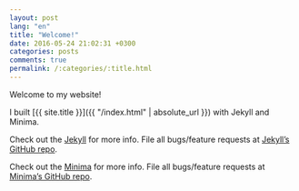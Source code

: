```yaml
---
layout: post
lang: "en"
title: "Welcome!"
date: 2016-05-24 21:02:31 +0300
categories: posts
comments: true
permalink: /:categories/:title.html
---
```


Welcome to my website!

I built [{{ site.title }}]({{ "/index.html" | absolute_url }}) with Jekyll and Minima.

Check out the [Jekyll][jekyll] for more info. File all bugs/feature requests at [Jekyll’s GitHub repo][jekyll-gh].

Check out the [Minima][minima] for more info. File all bugs/feature requests at [Minima’s GitHub repo][minima-gh].

[jekyll]: https://jekyllrb.com
[jekyll-gh]: https://github.com/jekyll/jekyll

[minima]: https://jekyll.github.io/minima
[minima-gh]: https://github.com/jekyll/minima
